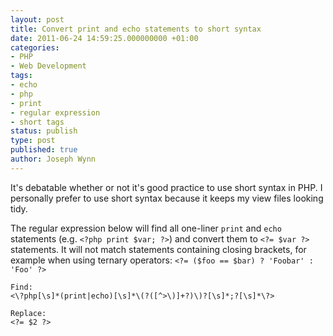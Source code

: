 ```yaml
---
layout: post
title: Convert print and echo statements to short syntax
date: 2011-06-24 14:59:25.000000000 +01:00
categories:
- PHP
- Web Development
tags:
- echo
- php
- print
- regular expression
- short tags
status: publish
type: post
published: true
author: Joseph Wynn
---
```

It's debatable whether or not it's good practice to use short syntax in PHP. I personally prefer to use short syntax because it keeps my view files looking tidy.

The regular expression below will find all one-liner `print` and `echo` statements (e.g. `<?php print $var; ?>`) and convert them to `<?= $var ?>` statements. It will not match statements containing closing brackets, for example when using ternary operators: `<?= ($foo == $bar) ? 'Foobar' : 'Foo' ?>`

```
Find:
<\?php[\s]*(print|echo)[\s]*\(?([^>\)]+?)\)?[\s]*;?[\s]*\?>
```

```
Replace:
<?= $2 ?>
```
